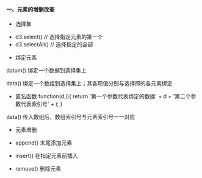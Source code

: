#### 一、元素的增删改查

* 选择集

- d3.select() // 选择指定元素的第一个
- d3.selectAll() // 选择指定的全部

* 绑定元素

datum() 绑定一个数据到选择集上

data() 绑定一个数组到选择集上；其各项值分别与选择即的各元素绑定

- 匿名函数
function(d,i){
	return '第一个参数代表绑定的数据' + d + '第二个参数代表索引号' + i;
}

data() 传入数组后，数组索引号与元素索引号一一对应

* 元素增删

- append() 末尾添加元素

- insert() 在指定元素前插入

- remove() 删除元素


